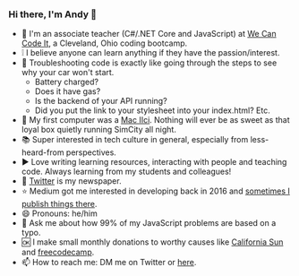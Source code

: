 ### Hi there, I'm Andy 👋

<!--
**Codycoder/Codycoder** is a ✨ _special_ ✨ repository because its `README.md` (this file) appears on your GitHub profile.
-->

- 💾 I'm an associate teacher (C#/.NET Core and JavaScript) at [We Can Code It](https://wecancodeit.org/), a Cleveland, Ohio coding bootcamp.  
- ❕ I believe anyone can learn anything if they have the passion/interest.
- 🚗 Troubleshooting code is exactly like going through the steps to see why your car won't start. 
    - Battery charged?
    - Does it have gas? 
    - Is the backend of your API running? 
    - Did you put the link to your stylesheet into your index.html? Etc. 
- 📼 My first computer was a [Mac IIci](https://lowendmac.com/1989/mac-iici/). Nothing will ever be as sweet as that loyal box quietly running SimCity all night. 
- 📚 Super interested in tech culture in general, especially from less-heard-from perspectives. 
- ▶️ Love writing learning resources, interacting with people and teaching code. Always learning from my students and colleagues! 
- 📰 [Twitter](https://twitter.com/AndyKohler1) is my newspaper. 
- ⭐ Medium got me interested in developing back in 2016 and [sometimes I publish things there](https://medium.com/@akohler). 
- 😄 Pronouns: he/him
- 💬 Ask me about how 99% of my JavaScript problems are based on a typo. 
- 🆗 I make small monthly donations to worthy causes like [California Sun](https://www.californiasun.co/) and [freecodecamp](https://www.freecodecamp.org/).
- 📫 How to reach me: DM me on Twitter or [here](mailto:andykohler99@gmail.com). 


